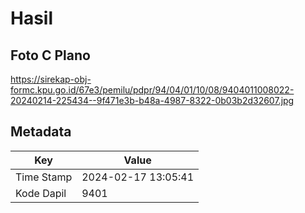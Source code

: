 # Hasil

## Foto C Plano

https://sirekap-obj-formc.kpu.go.id/67e3/pemilu/pdpr/94/04/01/10/08/9404011008022-20240214-225434--9f471e3b-b48a-4987-8322-0b03b2d32607.jpg


## Metadata

| Key        | Value               |
| ---------- | ------------------- |
| Time Stamp | 2024-02-17 13:05:41 |
| Kode Dapil | 9401                |



